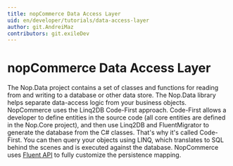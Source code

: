 ```yaml
---
title: nopCommerce Data Access Layer
uid: en/developer/tutorials/data-access-layer
author: git.AndreiMaz
contributors: git.exileDev
---
```


# nopCommerce Data Access Layer

The Nop.Data project contains a set of classes and functions for reading from and writing to a database or other data store. The Nop.Data library helps separate data-access logic from your business objects. NopCommerce uses the Linq2DB Code-First approach. Code-First allows a developer to define entities in the source code (all core entities are defined in the Nop.Core project), and then use Linq2DB and FluentMigrator to generate the database from the C# classes. That's why it's called Code-First. You can then query your objects using LINQ, which translates to SQL behind the scenes and is executed against the database. NopCommerce uses [Fluent API](https://fluentmigrator.github.io/articles/technical/fluent-api-create.html) to fully customize the persistence mapping.

